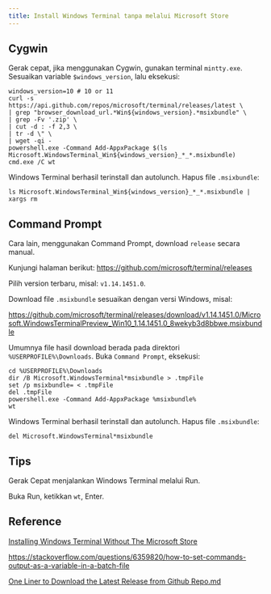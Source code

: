```yaml
---
title: Install Windows Terminal tanpa melalui Microsoft Store
---
```


## Cygwin

Gerak cepat, jika menggunakan Cygwin, gunakan terminal `mintty.exe`. Sesuaikan variable `$windows_version`, lalu eksekusi:

```
windows_version=10 # 10 or 11
curl -s https://api.github.com/repos/microsoft/terminal/releases/latest \
| grep "browser_download_url.*Win${windows_version}.*msixbundle" \
| grep -Fv '.zip' \
| cut -d : -f 2,3 \
| tr -d \" \
| wget -qi -
powershell.exe -Command Add-AppxPackage $(ls Microsoft.WindowsTerminal_Win${windows_version}_*_*.msixbundle)
cmd.exe /C wt
```

Windows Terminal berhasil terinstall dan autolunch. Hapus file `.msixbundle`:

```
ls Microsoft.WindowsTerminal_Win${windows_version}_*_*.msixbundle | xargs rm
```

## Command Prompt

Cara lain, menggunakan Command Prompt, download `release` secara manual.

Kunjungi halaman berikut: https://github.com/microsoft/terminal/releases

Pilih version terbaru, misal: `v1.14.1451.0`.

Download file `.msixbundle` sesuaikan dengan versi Windows, misal:

https://github.com/microsoft/terminal/releases/download/v1.14.1451.0/Microsoft.WindowsTerminalPreview_Win10_1.14.1451.0_8wekyb3d8bbwe.msixbundle

Umumnya file hasil download berada pada direktori `%USERPROFILE%\Downloads`. Buka `Command Prompt`, eksekusi:

```
cd %USERPROFILE%\Downloads
dir /B Microsoft.WindowsTerminal*msixbundle > .tmpFile
set /p msixbundle= < .tmpFile
del .tmpFile
powershell.exe -Command Add-AppxPackage %msixbundle%
wt
```

Windows Terminal berhasil terinstall dan autolunch. Hapus file `.msixbundle`:

```
del Microsoft.WindowsTerminal*msixbundle
```

## Tips

Gerak Cepat menjalankan Windows Terminal melalui Run.

Buka Run, ketikkan `wt`, Enter.

## Reference

[Installing Windows Terminal Without The Microsoft Store](https://hackmd.io/@ss14/windows-terminal)

https://stackoverflow.com/questions/6359820/how-to-set-commands-output-as-a-variable-in-a-batch-file

[One Liner to Download the Latest Release from Github Repo.md](https://gist.github.com/steinwaywhw/a4cd19cda655b8249d908261a62687f8)
